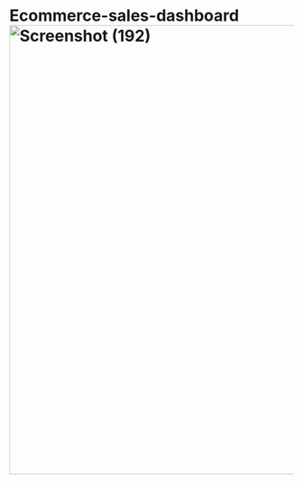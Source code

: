 # Ecommerce-sales-dashboard <img width="796" alt="Screenshot (192)" src="https://github.com/rahulA-46/Ecommerce-sales-dashboard/assets/76102265/6b82545d-368a-449e-988d-1dea466caa9a">
